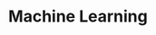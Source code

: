 ---
title: "Machine Learning"
description: "Unlock the potential of machine learning to transform your business. We create intelligent solutions that automate, analyze, and drive smarter decisions."
---